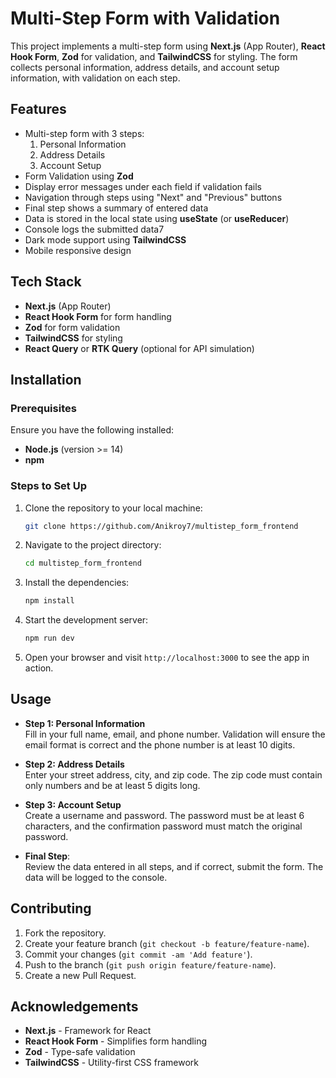 # Multi-Step Form with Validation

This project implements a multi-step form using **Next.js** (App Router), **React Hook Form**, **Zod** for validation, and **TailwindCSS** for styling. The form collects personal information, address details, and account setup information, with validation on each step.

## Features

- Multi-step form with 3 steps: 
  1. Personal Information
  2. Address Details
  3. Account Setup
- Form Validation using **Zod**
- Display error messages under each field if validation fails
- Navigation through steps using "Next" and "Previous" buttons
- Final step shows a summary of entered data
- Data is stored in the local state using **useState** (or **useReducer**)
- Console logs the submitted data7
- Dark mode support using **TailwindCSS**
- Mobile responsive design

## Tech Stack

- **Next.js** (App Router)
- **React Hook Form** for form handling
- **Zod** for form validation
- **TailwindCSS** for styling
- **React Query** or **RTK Query** (optional for API simulation)

## Installation

### Prerequisites

Ensure you have the following installed:

- **Node.js** (version >= 14)
- **npm**

### Steps to Set Up

1. Clone the repository to your local machine:

    ```bash
    git clone https://github.com/Anikroy7/multistep_form_frontend
    ```

2. Navigate to the project directory:

    ```bash
    cd multistep_form_frontend
    ```

3. Install the dependencies:

    ```bash
    npm install
    ```
4. Start the development server:

    ```bash
    npm run dev
    ```


5. Open your browser and visit `http://localhost:3000` to see the app in action.

## Usage

- **Step 1: Personal Information**  
  Fill in your full name, email, and phone number. Validation will ensure the email format is correct and the phone number is at least 10 digits.

- **Step 2: Address Details**  
  Enter your street address, city, and zip code. The zip code must contain only numbers and be at least 5 digits long.

- **Step 3: Account Setup**  
  Create a username and password. The password must be at least 6 characters, and the confirmation password must match the original password.

- **Final Step**:  
  Review the data entered in all steps, and if correct, submit the form. The data will be logged to the console.

## Contributing

1. Fork the repository.
2. Create your feature branch (`git checkout -b feature/feature-name`).
3. Commit your changes (`git commit -am 'Add feature'`).
4. Push to the branch (`git push origin feature/feature-name`).
5. Create a new Pull Request.


## Acknowledgements

- **Next.js** - Framework for React
- **React Hook Form** - Simplifies form handling
- **Zod** - Type-safe validation
- **TailwindCSS** - Utility-first CSS framework
